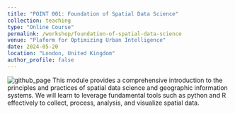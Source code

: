 ```yaml
---
title: "POINT 001: Foundation of Spatial Data Science"
collection: teaching
type: "Online Course"
permalink: /workshop/foundation-of-spatial-data-science
venue: "Plaform for Optimizing Urban Intelligence"
date: 2024-05-20
location: "London, United Kingdom"
author_profile: false
---
```


![github_page](https://www.dropbox.com/scl/fi/qhtpb6o9ylldowpebd5ul/foundation-of-spatial-data-science.jpg?rlkey=r382bdomfu02n4mge5i5lt4ve&raw=1)
This module provides a comprehensive introduction to the principles and practices of spatial data science and geographic information systems. We will learn to leverage fundamental tools such as python and R effectively to collect, process, analysis, and visualize spatial data.